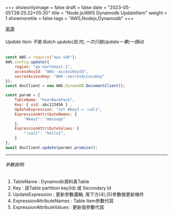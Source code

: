 +++
showonlyimage = false
draft = false
date = "2023-05-05T28:25:22+05:30"
title = "Node.js/AWS Dynamodb UpdateItem"
weight = 1
showmoretile = false
tags = "AWS,Nodejs,Dynamodb"
+++

[來源](https://forums.aws.amazon.com/thread.jspa?threadID=291877)

######  Update Item 不能 Batch update(批次),一次只能Update一筆(一個id)
```node.js
const AWS = require("aws-sdk");
AWS.config.update({ 
    region: "ap-northeast-1",
    accessKeyId: "AWS--accessKeyId",
    secretAccessKey: "AWS--secretAccessKey"
});
const docClient = new AWS.DynamoDB.DocumentClient();

const param = {
    TableName: "UserBackPack",
    Key: { uid: abc123456 } ,
    UpdateExpression: "set #key1 = :val1",        
    ExpressionAttributeNames: {
        "#key1": "message"
    },
    ExpressionAttributeValues: {
        ":val1": "hello2",
    }  
};
await docClient.update(param).promise();
```  
* * *  

######  參數說明:
1. TableName : Dynamodb資料表Table  
2. Key : 該Table partition key(Id) 或 Secondary Id  
3. UpdateExpression : 更新參數邏輯, 用下方(4),(5)參數做更新條件  
4. ExpressionAttributeNames : Table Item參數代寫
5. ExpressionAttributeValues : 更新值參數代寫